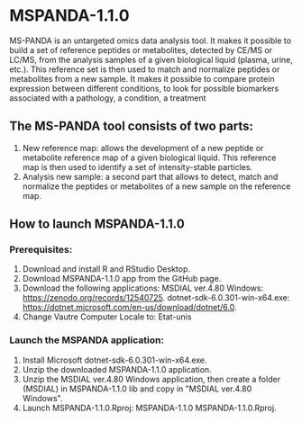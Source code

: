 # MSPANDA-1.1.0
MS-PANDA is an untargeted omics data analysis tool.
It makes it possible to build a set of reference peptides or metabolites,
detected by CE/MS or LC/MS, from the analysis samples of a given biological liquid (plasma, urine, etc.).
This reference set is then used to match and normalize peptides or metabolites from a new sample.
It makes it possible to compare protein expression between different conditions,
to look for possible biomarkers associated with a pathology, a condition, a treatment
 
## The MS-PANDA tool consists of two parts:
1. New reference map: allows the development of a new peptide or metabolite reference map of a given biological liquid.
This reference map is then used to identify a set of intensity-stable particles.
2. Analysis new sample: a second part that allows to detect, match and normalize the peptides or metabolites of a new sample on the reference map.

## How to launch MSPANDA-1.1.0
### Prerequisites:
1. Download and install R and RStudio Desktop.
2. Download MSPANDA-1.1.0 app from the GitHub page.
3. Download the following applications:
	MSDIAL ver.4.80 Windows: https://zenodo.org/records/12540725.
	dotnet-sdk-6.0.301-win-x64.exe: https://dotnet.microsoft.com/en-us/download/dotnet/6.0.
4. Change Vautre Computer Locale to: Etat-unis

### Launch the MSPANDA application:
1. Install Microsoft dotnet-sdk-6.0.301-win-x64.exe.
2. Unzip the downloaded MSPANDA-1.1.0 application.
3. Unzip the MSDIAL ver.4.80 Windows application, then create a folder (MSDIAL) in MSPANDA-1.1.0 lib and copy in "MSDIAL ver.4.80 Windows".
4. Launch MSPANDA-1.1.0.Rproj: MSPANDA-1.1.0 MSPANDA-1.1.0.Rproj.

